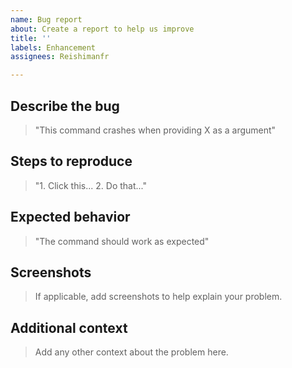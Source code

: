 ```yaml
---
name: Bug report
about: Create a report to help us improve
title: ''
labels: Enhancement
assignees: Reishimanfr

---
```


## Describe the bug
> "This command crashes when providing X as a argument"

## Steps to reproduce
> "1. Click this... 2. Do that..."

## Expected behavior
> "The command should work as expected"

## Screenshots
> If applicable, add screenshots to help explain your problem.

## Additional context
> Add any other context about the problem here.
